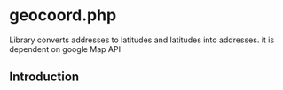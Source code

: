 # geocoord.php
Library converts addresses to latitudes and latitudes into addresses. it is dependent on google Map API

## Introduction
